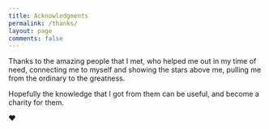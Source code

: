 ```yaml
---
title: Acknowledgments
permalink: /thanks/
layout: page
comments: false
---
```


Thanks to the amazing people that I met, who helped me out in my time of need, connecting me to myself and showing the stars above me, pulling me from the ordinary to the greatness.

Hopefully the knowledge that I got from them can be useful, and become a charity for them.

<div class="center">❤️</div>
